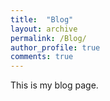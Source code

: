 ```yaml
---
title:  "Blog"
layout: archive
permalink: /Blog/
author_profile: true
comments: true
---
```


This is my blog page.